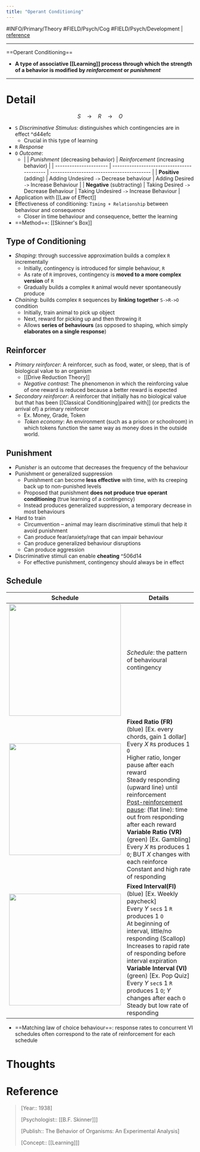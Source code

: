 ```yaml
---
title: "Operant Conditioning"
---
```



#INFO/Primary/Theory #FIELD/Psych/Cog #FIELD/Psych/Development  | [reference]()

---

==Operant Conditioning==

- **A type of associative [[Learning]] process through which the strength of a behavior is modified by *reinforcement* or *punishment***

---

# Detail

$$ S \quad \longrightarrow \quad R \quad \longrightarrow \quad O$$
- `S` *Discriminative Stimulus*: distinguishes which contingencies are in effect ^d44efc
    - Crucial in this type of learning
- `R` *Response*
- `O` *Outcome*:
    - |                        | *Punishment* (decreasing behavior)           | *Reinforcement* (increasing behavior)        |
    | ---------------------- | ------------------------------------------ | ------------------------------------------ |
    | **Positive** (adding)      | Adding Undesired  `->` Decrease behaviour     | Adding Desired `->` Increase Behaviour      |
    | **Negative** (subtracting) | Taking Desired  `->` Decrease Behaviour | Taking Undesired `->` Increase Behaviour |
- Application with [[Law of Effect]]
- Effectiveness of conditioning:  `Timing + Relationship` between behaviour and consequence
    - Closer in time behaviour and consequence, better the learning
- ==Method==: [[Skinner's Box]]

## Type of Conditioning

- *Shaping*: through successive approximation builds a complex `R` incrementally
    - Initially, contingency is introduced for simple behaviour, `R `
    - As rate of `R` improves, contingency is **moved to a more complex version** of `R`
    - Gradually builds a complex `R` animal would never spontaneously produce
- *Chaining*: builds complex `R` sequences by **linking together** `S->R->O` condition
    - Initially, train animal to pick up object
    - Next, reward for picking up and then throwing it
    - Allows **series of behaviours** (as opposed to shaping, which simply **elaborates on a single response**)

## Reinforcer

- *Primary reinforcer*: A reinforcer, such as food, water, or sleep, that is of biological value to an organism
    - [[Drive Reduction Theory]]
    - *Negative contrast*: The phenomenon in which the reinforcing value of one reward is reduced because a better reward is expected
- *Secondary reinforcer*: A reinforcer that initially has no biological value but that has been [[Classical Conditioning|paired with]] (or predicts the arrival of) a primary reinforcer
    - Ex. Money, Grade, Token
    - *Token economy*: An environment (such as a prison or schoolroom) in which tokens function the same way as money does in the outside world.

## Punishment

- *Punisher* is an outcome that decreases the frequency of the behaviour
- Punishment or generalized suppression
    - Punishment can become **less effective** with time, with `R`s creeping back up to non-punished levels
    - Proposed that punishment **does not produce true operant conditioning** (true learning of a contingency)
    - Instead produces generalized suppression, a temporary decrease in most behaviours
- Hard to train
    - Circumvention – animal may learn discriminative stimuli that help it avoid punishment
    - Can produce fear/anxiety/rage that can impair behaviour
    - Can produce generalized behaviour disruptions
    - Can produce aggression
- Discriminative stimuli can enable **cheating** ^506d14
    - For effective punishment, contingency should always be in effect

## Schedule

| Schedule | Details |
|---------|----------------------|
| <img src="http://caninehabit.com/wp-content/uploads/sor2.png" width="300"> |  *Schedule*: the pattern of behavioural contingency |
| <img src="https://tva1.sinaimg.cn/large/008vxvgGgy1h7k3o6m09uj30sa0mqgn9.jpg" width="300"> | **Fixed Ratio (FR)** (blue) [Ex. every chords, gain 1 dollar] <br> Every $X$ `R`s produces $1$ `O` <br> Higher ratio, longer pause after each reward <br> Steady responding (upward line) until reinforcement <br> <u>Post-reinforcement pause</u>: (flat line): time out from responding after each reward <br> **Variable Ratio (VR)** (green) [Ex. Gambling] <br> Every $X$ `R`s produces $1$ `O`; BUT $X$ changes with each reinforce <br> Constant and high rate of responding |
|<img src="https://tva1.sinaimg.cn/large/008vxvgGgy1h7k3oc96xdj30r00mmabo.jpg" width="300"> | **Fixed Interval(FI)** (blue) [Ex. Weekly paycheck] <br> Every $Y$ `sec`s $1$ `R` produces $1$ `O` <br> At beginning of interval, little/no responding (Scallop) <br> Increases to rapid rate of responding before interval expiration  <br> **Variable Interval (VI)** (green) [Ex. Pop Quiz] <br> Every $Y$ `sec`s $1$ `R` produces $1$ `O`; $Y$ changes after each `O` <br> Steady but low rate of responding |

- ==Matching law of choice behaviour==: response rates to concurrent VI schedules often correspond to the rate of reinforcement for each schedule

# Thoughts

# Reference

> [Year:: 1938]
>
> [Psychologist:: [[B.F. Skinner]]]
>
> [Publish:: The Behavior of Organisms: An Experimental Analysis]
>
> [Concept:: [[Learning]]]
